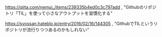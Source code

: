 https://qiita.com/nemui_/items/239335b4ed0c3c797add , "Githubのリポジトリ「TIL」を使って小さなアウトプットを習慣化する"

https://syossan.hateblo.jp/entry/2016/02/16/144305 , "GithubでTILというリポジトリが流行りつつあるのかもしれない“

